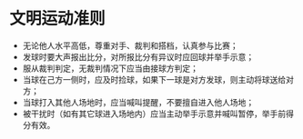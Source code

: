 # 文明运动准则

* 无论他人水平高低，尊重对手、裁判和搭档，认真参与比赛；
* 发球时要大声报出比分，对所报比分有异议时应回球并举手示意；
* 服从裁判判定，无裁判情况下应当由接球方判定；
* 当球在己方一侧时，应及时捡球，如果下一球是对方发球，则主动将球送给对方；
* 当球打入其他人场地时，应当喊叫提醒，不要擅自进入他人场地；
* 被干扰时（如有其它球进入场地内）应当主动举手示意并喊叫暂停，举手前得分有效。